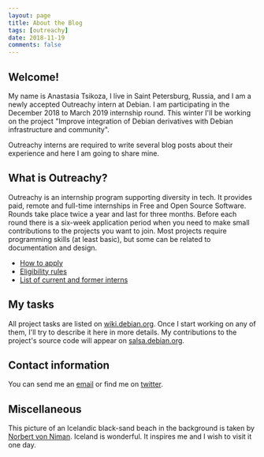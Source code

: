 ```yaml
---
layout: page
title: About the Blog
tags: [outreachy]
date: 2018-11-19
comments: false
---
```


## Welcome!
My name is Anastasia Tsikoza, I live in Saint Petersburg, Russia, and I am a newly accepted Outreachy intern at Debian. I am participating in the December 2018 to March 2019 internship round. This winter I'll be working on the project "Improve integration of Debian derivatives with Debian infrastructure and community".

Outreachy interns are required to write several blog posts about their experience and here I am going to share mine.

## What is Outreachy?
Outreachy is an internship program supporting diversity in tech. It provides paid, remote and full-time internships in Free and Open Source Software. Rounds take place twice a year and last for three months. Before each round there is a six-week application period when you need to make small contributions to the projects you want to join. Most projects require programming skills (at least basic), but some can be related to documentation and design.

  * [How to apply](https://www.outreachy.org/apply/)
  * [Eligibility rules](https://www.outreachy.org/apply/eligibility/)
  * [List of current and former interns](https://www.outreachy.org/alums/)

## My tasks
All project tasks are listed on [wiki.debian.org](https://wiki.debian.org/Outreachy/Round16/Projects/DerivativesIntegration). Once I start working on any of them, I'll try to describe it here in more details. My contributions to the project's source code will appear on [salsa.debian.org](https://salsa.debian.org/deriv-team/census/commits/master).

## Contact information
You can send me an [email](mailto:anastasia.tsikoza@gmail.com) or find me on [twitter](https://twitter.com/moonkin29).

## Miscellaneous
This picture of an Icelandic black-sand beach in the background is taken by [Norbert von Niman](https://www.norrisniman.com/about). Iceland is wonderful. It inspires me and I wish to visit it one day.
